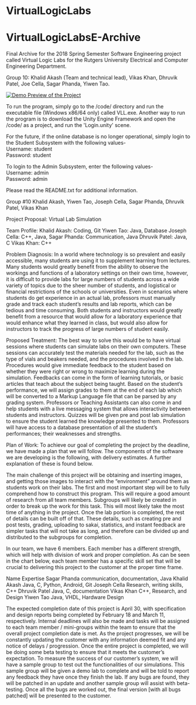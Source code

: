 # VirtualLogicLabs
# VirtualLogicLabsE-Archive
Final Archive for the 2018 Spring Semester Software Engineering project called Virtual Logic Labs for the Rutgers University Electrical and Computer Engineering Department.   

Group 10: Khalid Akash (Team and technical lead), Vikas Khan, Dhruvik Patel, Joe Cella, Sagar Phanda, Yiwen Tao.

[![Demo Preview of the Project](https://img.youtube.com/vi/CsVZMjCCOYc/0.jpg)](https://www.youtube.com/watch?v=CsVZMjCCOYc)


To run the program, simply go to the /code/ directory and run the executable file (Windows x86/64 only) called VLL.exe. Another way to run the program is to download the Unity Engine Framework and open the /code/ as a project, and run the 'Login.unity' scene. 

For the future, if the online database is no longer operational, simply login to the Student Subsystem with the following values-  
Username: student  
Password: student

To login to the Admin Subsystem, enter the following values-  
Username: admin  
Password: admin

Please read the README.txt for additional information.


Group #10
Khalid Akash, Yiwen Tao, Joseph Cella, Sagar Phanda, Dhruvik Patel, Vikas Khan

Project Proposal: Virtual Lab Simulation

Team Profile:
	Khalid Akash: Coding, Git
	Yiwen Tao: Java, Database
	Joseph Cella: C++, Java, 
	Sagar Phanda: Communication, Java
	Dhruvik Patel: Java, C
	Vikas Khan: C++




Problem Diagnosis:
In a world where technology is so prevalent and easily accessible, many students are using it to supplement learning from lectures.  Many students would greatly benefit from the ability to observe the workings and functions of a laboratory settings on their own time, however, it is difficult to provide labs for large numbers of students across a wide variety of topics due to the sheer number of students, and logistical or financial restrictions of the schools or universities.  Even in scenarios where students do get experience in an actual lab, professors must manually grade and track each student’s results and lab reports, which can be tedious and time consuming.  Both students and instructors would greatly benefit from a resource that would allow for a laboratory experience that would enhance what they learned in class, but would also allow for instructors to track the progress of large numbers of student easily.

Proposed Treatment:
The best way to solve this would be to have virtual sessions where students can simulate labs on their own computers. These sessions can accurately test the materials needed for the lab, such as the type of vials and beakers needed, and the procedures involved in the lab. Procedures would give immediate feedback to the student based on whether they were right or wrong to maximize learning during the simulation. Feedbacks can come in the form of learning tutorials, or basic articles that teach about the subject being taught. Based on the student’s performance, we will assign grades to them at the end of each lab which will be converted to a Markup Language file that can be parsed by any grading system. Professors or Teaching Assistants can also come in and help students with a live messaging system that allows interactivity between students and instructors. Quizzes will be given pre and post lab simulation to ensure the student learned the knowledge presented to them. Professors will have access to a database presentation of all the student’s performances; their weaknesses and strengths.



Plan of Work:
To achieve our goal of completing the project by the deadline, we have made a plan that we will follow. The components of the software we are developing is the following, with delivery estimates. A further explanation of these is found below. 

The main challenge of this project will be obtaining and inserting images, and getting those images to interact with the “environment” around them as students work on their labs.  The first and most important step will be to fully comprehend how to construct this program.  This will require a good amount of research from all team members.  Subgroups will likely be created in order to break up the work for this task.  This will most likely take the most time of anything in the project.  Once the lab portion is completed, the rest of details can be built off of that.  These details, such as creating pre and post tests, grading, uploading to sakai, statistics, and instant feedback are simpler tasks that will not take as long, and therefore can be divided up and distributed to the subgroups for completion.   

In our team, we have 6 members. Each member has a different strength, which will help with division of work and proper completion. As can be seen in the chart below, each team member has a specific skill set that will be crucial to delivering this project to the customer at the proper time frame. 

Name
Expertise
Sagar Phanda
communication, documentation, Java 
Khalid Akash
Java, C, Python, Android, Git
Joseph Cella
Research, writing skills, C++
Dhruvik Patel
Java, C, documentation
Vikas Khan
C++, Research, and Design
Yiwen Tao
Java, VHDL, Hardware Design

The expected completion date of this project is April 30, with specification and design reports being completed by February 18 and March 11, respectively. Internal deadlines will also be made and tasks will be assigned to each team member / mini-groups within the team to ensure that the overall project completion date is met. As the project progresses, we will be constantly updating the customer with any information deemed fit and any notice of delays / progression. Once the entire project is completed, we will be doing some beta testing to ensure that it meets the customer’s expectation. To measure the success of our customer’s system, we will have a sample group to test out the functionalities of our simulations. This sample group will be given a demo lab to complete and will be told to report any feedback they have once they finish the lab. If any bugs are found, they will be patched in an update and another sample group will assist with beta-testing. Once all the bugs are worked out, the final version [with all bugs patched] will be presented to the customer. 
